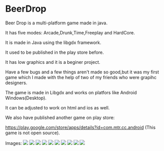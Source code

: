 # BeerDrop
Beer Drop is a multi-platform game made in java.

It has five modes: Arcade,Drunk,Time,Freeplay and HardCore.

It is made in Java using the libgdx framework.

It used to be published in the play store before.

It has low graphics and it is a beginer project.

Have a few bugs and a few things aren't made so good,but it was my first game
which I made with the help of two of my friends who were grapihc designers.

The game is made in Libgdx and works on platfors like Android Windows(Desktop).

It can be adjusted to work on html and ios as well.

We also have published another game on play store:

https://play.google.com/store/apps/details?id=com.mtr.cc.android (This game is not open source).



Images:
![](http://i.imgur.com/W0F5BXA.jpg)
![](http://i.imgur.com/z3tyQ1E.jpg)
![](http://i.imgur.com/e86R6LR.png)
![](http://i.imgur.com/ateTvC3.png)
![](http://i.imgur.com/yxbglVQ.jpg)
![](http://i.imgur.com/wrQloJS.jpg)
![](http://i.imgur.com/WQdwR2o.jpg)
![](http://i.imgur.com/JQdHOlN.jpg)
![](http://i.imgur.com/W0F5BXA.jpg)
![](http://i.imgur.com/z3tyQ1E.jpg)

